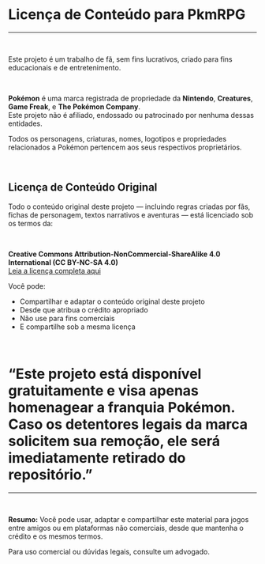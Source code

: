 # **Licença de Conteúdo para PkmRPG**
---

<br>

Este projeto é um trabalho de fã, sem fins lucrativos, criado para fins educacionais e de entretenimento.

<br>

**Pokémon** é uma marca registrada de propriedade da **Nintendo**, **Creatures**, **Game Freak**, e **The Pokémon Company**.  
Este projeto não é afiliado, endossado ou patrocinado por nenhuma dessas entidades.

Todos os personagens, criaturas, nomes, logotipos e propriedades relacionados a Pokémon pertencem aos seus respectivos proprietários.

<br>

## Licença de Conteúdo Original

Todo o conteúdo original deste projeto — incluindo regras criadas por fãs, fichas de personagem, textos narrativos e aventuras — está licenciado sob os termos da:

<br>

**Creative Commons Attribution-NonCommercial-ShareAlike 4.0 International (CC BY-NC-SA 4.0)**  
[Leia a licença completa aqui](https://creativecommons.org/licenses/by-nc-sa/4.0/)

Você pode:
- Compartilhar e adaptar o conteúdo original deste projeto
- Desde que atribua o crédito apropriado
- Não use para fins comerciais
- E compartilhe sob a mesma licença

<br>

# **“Este projeto está disponível gratuitamente e visa apenas homenagear a franquia Pokémon. Caso os detentores legais da marca solicitem sua remoção, ele será imediatamente retirado do repositório.”**
---

<br>

**Resumo:**
Você pode usar, adaptar e compartilhar este material para jogos entre amigos ou em plataformas não comerciais, desde que mantenha o crédito e os mesmos termos.

Para uso comercial ou dúvidas legais, consulte um advogado.

